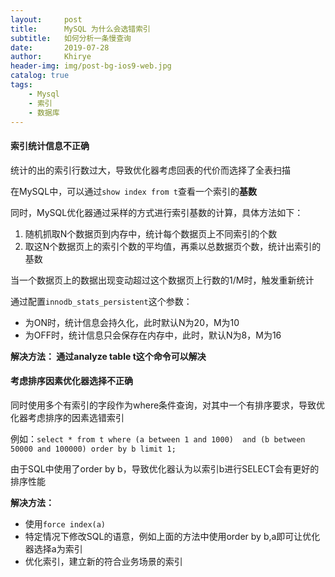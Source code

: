 ```yaml
---
layout:     post
title:      MySQL 为什么会选错索引
subtitle:   如何分析一条慢查询
date:       2019-07-28
author:     Khirye
header-img: img/post-bg-ios9-web.jpg
catalog: true
tags:
    - Mysql
    - 索引
    - 数据库
---
```


#### 索引统计信息不正确

统计的出的索引行数过大，导致优化器考虑回表的代价而选择了全表扫描

在MySQL中，可以通过`show index from t`查看一个索引的**基数**

同时，MySQL优化器通过采样的方式进行索引基数的计算，具体方法如下：

1. 随机抓取N个数据页到内存中，统计每个数据页上不同索引的个数
2. 取这N个数据页上的索引个数的平均值，再乘以总数据页个数，统计出索引的基数

当一个数据页上的数据出现变动超过这个数据页上行数的1/M时，触发重新统计

通过配置`innodb_stats_persistent`这个参数：

* 为ON时，统计信息会持久化，此时默认N为20，M为10
* 为OFF时，统计信息只会保存在内存中，此时，默认N为8，M为16

**解决方法： 通过analyze table t这个命令可以解决**

#### 考虑排序因素优化器选择不正确

同时使用多个有索引的字段作为where条件查询，对其中一个有排序要求，导致优化器考虑排序的因素选错索引

例如：`select * from t where (a between 1 and 1000)  and (b between 50000 and 100000) order by b limit 1;`

由于SQL中使用了order by b，导致优化器认为以索引b进行SELECT会有更好的排序性能

**解决方法：**

* 使用`force index(a) `
* 特定情况下修改SQL的语意，例如上面的方法中使用order by b,a即可让优化器选择a为索引
* 优化索引，建立新的符合业务场景的索引

